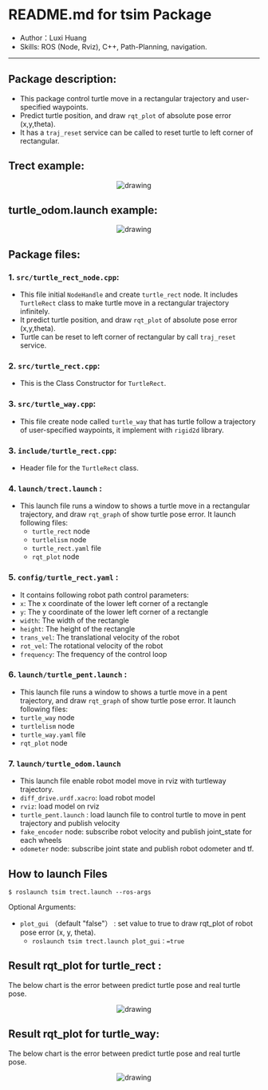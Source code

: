 # README.md for tsim Package
- Author：Luxi Huang
- Skills: ROS (Node, Rviz), C++, Path-Planning, navigation. 
---

##  Package description:
* This package control turtle move in  a rectangular trajectory and user-specified waypoints. 
* Predict turtle position, and draw `rqt_plot` of absolute pose error (x,y,theta). 
* It has a `traj_reset` service can be called to reset turtle to left corner of rectangular. 

## Trect example: 
 <p align="middle"> <img src="https://github.com/luxi-huang/Turtulebot3-Navigation/blob/master/img/rect.gif?raw=true" alt="drawing" /> </p>  

## turtle_odom.launch example:
 <p align="middle"> <img src="https://github.com/luxi-huang/Turtulebot3-Navigation/blob/master/img/turtle-way-combine.gif?raw=true" alt="drawing" /> </p>  


## Package files:
### 1. `src/turtle_rect_node.cpp`:
- This file initial `NodeHandle` and create `turtle_rect` node. It includes `TurtleRect` class to make turtle move in  a rectangular trajectory infinitely.
-  It predict turtle position, and draw `rqt_plot` of absolute pose error (x,y,theta).
-  Turtle can be reset to left corner of rectangular by call `traj_reset` service. 

### 2. `src/turtle_rect.cpp`:
- This is the Class Constructor for `TurtleRect`.

### 3. `src/turtle_way.cpp`:
- This file create node called `turtle_way` that has turtle follow a trajectory of user-specified waypoints, it implement with `rigid2d` library. 

### 3. `include/turtle_rect.cpp`:
- Header file for the `TurtleRect` class.

### 4. `launch/trect.launch` :
-  This launch file runs a window to shows a turtle move in  a rectangular trajectory, and draw `rqt_graph` of show turtle pose error. It launch following files:
   - `turtle_rect` node 
   - `turtlelism` node 
   - `turtle_rect.yaml` file 
   - `rqt_plot` node

### 5. `config/turtle_rect.yaml` :
   - It contains following robot path control parameters:
   - `x`: The x coordinate of the lower left corner of a rectangle
   - `y`: The y coordinate of the lower left corner of a rectangle
   - `width`: The width of the rectangle
   - `height`: The height of the rectangle
   - `trans_vel`: The translational velocity of the robot
   - `rot_vel`: The rotational velocity of the robot
   - `frequency`: The frequency of the control loop

### 6. `launch/turtle_pent.launch` :
   -  This launch file runs a window to shows a turtle move in  a pent trajectory, and draw `rqt_graph` of show turtle pose error. It launch following files:
   - `turtle_way` node 
   - `turtlelism` node 
   - `turtle_way.yaml` file 
   - `rqt_plot` node

### 7. `launch/turtle_odom.launch`
   - This launch file enable robot model move in rviz with turtleway trajectory.
   - `diff_drive.urdf.xacro`: load robot model 
   - `rviz`: load model on rviz
   - `turtle_pent.launch` : load launch file to control turtle to move in pent trajectory and publish velocity 
   - `fake_encoder` node: subscribe robot velocity and publish joint_state for each wheels 
   - `odometer` node: subscribe joint state and publish robot odometer and tf. 

## How to launch Files
```
$ roslaunch tsim trect.launch --ros-args
```
Optional Arguments:
   - `plot_gui` （default "false"） : set value to true to draw rqt_plot of robot pose error (x, y, theta).
     - `roslaunch tsim trect.launch plot_gui：=true`

## Result rqt_plot for turtle_rect :

The below chart is the error between predict turtle pose and real turtle pose. 
 <p align="middle"> <img src="https://github.com/luxi-huang/Turtulebot3-Navigation/blob/master/img/turtleRect_errorPlot.png?raw=true" alt="drawing" /> </p>  

## Result rqt_plot for turtle_way:

The below chart is the error between predict turtle pose and real turtle pose. 
 <p align="middle"> <img src="https://github.com/luxi-huang/Turtulebot3-Navigation/blob/master/img/turtle_way_error.png?raw=true" alt="drawing" /> </p>  